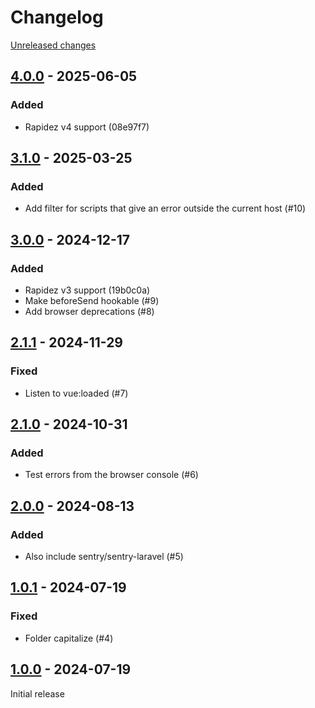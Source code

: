 # Changelog 

[Unreleased changes](https://github.com/rapidez/sentry/compare/4.0.0...4.0.0)
## [4.0.0](https://github.com/rapidez/sentry/releases/tag/4.0.0) - 2025-06-05

### Added

- Rapidez v4 support (08e97f7)

## [3.1.0](https://github.com/rapidez/sentry/releases/tag/3.1.0) - 2025-03-25

### Added

- Add filter for scripts that give an error outside the current host (#10)

## [3.0.0](https://github.com/rapidez/sentry/releases/tag/3.0.0) - 2024-12-17

### Added

- Rapidez v3 support (19b0c0a)
- Make beforeSend hookable (#9)
- Add browser deprecations (#8)

## [2.1.1](https://github.com/rapidez/sentry/releases/tag/2.1.1) - 2024-11-29

### Fixed

- Listen to vue:loaded (#7)

## [2.1.0](https://github.com/rapidez/sentry/releases/tag/2.1.0) - 2024-10-31

### Added

- Test errors from the browser console (#6)

## [2.0.0](https://github.com/rapidez/sentry/releases/tag/2.0.0) - 2024-08-13

### Added

- Also include sentry/sentry-laravel (#5)

## [1.0.1](https://github.com/rapidez/sentry/releases/tag/1.0.1) - 2024-07-19

### Fixed

- Folder capitalize (#4)

## [1.0.0](https://github.com/rapidez/sentry/releases/tag/1.0.0) - 2024-07-19

Initial release

